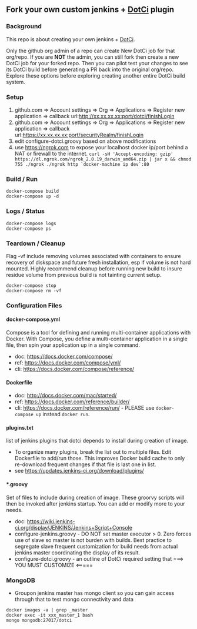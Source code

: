 ## Fork your own custom jenkins + [DotCi](http://groupon.github.io/DotCi/) plugin

### Background

This repo is about creating your own jenkins + [DotCi](http://groupon.github.io/DotCi/).

Only the github org admin of a repo can create New DotCi job for that org/repo. If you are __NOT__ the admin, you can still fork then create a new DotCi job for your forked repo. Then you can pilot test your changes to see its DotCi build before generating a PR back into the original org/repo. Explore these options before exploring creating another entire DotCi build system.

### Setup

 1. github.com => Account settings => Org => Applications => Register new application => callback url:http://xx.xx.xx.xx:port/dotci/finishLogin
 2. github.com => Account settings => Org => Applications => Register new application => callback url:https://xx.xx.xx.xx:port/securityRealm/finishLogin
 3. edit configure-dotci.groovy based on above modifications
 4. use https://ngrok.com to expose your localhost docker ip/port behind a NAT or firewall to the internet.
``
curl -sH 'Accept-encoding: gzip' https://dl.ngrok.com/ngrok_2.0.19_darwin_amd64.zip | jar x && chmod 755 ./ngrok
./ngrok http `docker-machine ip dev`:80
``

### Build / Run
```
docker-compose build
docker-compose up -d
```

### Logs / Status
```
docker-compose logs
docker-compose ps
```

### Teardown / Cleanup

Flag -vf include removing volumes associated with containers to ensure recovery of diskspace and future fresh installation, esp if volume is not hard mounted.
Highly recommend cleanup before running new build to insure residue volume from previous build is not tainting current setup.
```
docker-compose stop
docker-compose rm -vf
```

### Configuration Files

#### docker-compose.yml
Compose is a tool for defining and running multi-container applications with Docker. With Compose, you define a multi-container application in a single file, then spin your application up in a single command.
  * doc: https://docs.docker.com/compose/
  * ref: https://docs.docker.com/compose/yml/
  * cli: https://docs.docker.com/compose/reference/

#### Dockerfile
  * doc: http://docs.docker.com/mac/started/
  * ref: https://docs.docker.com/reference/builder/
  * cli: https://docs.docker.com/reference/run/ - PLEASE use ``docker-compose up`` instead ``docker run``.

#### plugins.txt
list of jenkins plugins that dotci depends to install during creation of image.
 * To organize many plugins, break the list out to multiple files. Edit Dockerfile to add/run those. This improves Docker build cache to only re-download frequent changes if that file is last one in list.
  * see https://updates.jenkins-ci.org/download/plugins/

#### *.groovy
Set of files to include during creation of image. These groorvy scripts will then be invoked after jenkins startup. You can add or modify more to your needs.
  * doc: https://wiki.jenkins-ci.org/display/JENKINS/Jenkins+Script+Console
  * configure-jenkins.groovy - DO NOT set master executor > 0. Zero forces use of slave so master is not burden with builds. Best practice to segregate slave frequent customization for build needs from actual jenkins master coordinating the display of its result.
  * configure-dotci.groovy - an outline of DotCi required setting that  ===> YOU MUST CUSTOMIZE <=====

### MongoDB
 * Groupon jenkins master has mongo client so you can gain access through that to test mongo connectivity and data
```
docker images -a | grep _master
docker exec -it xxx_master_1 bash
mongo mongodb:27017/dotci
```
